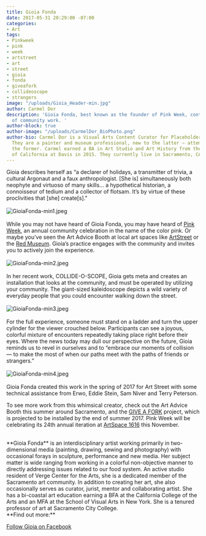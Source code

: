 ```yaml
---
title: Gioia Fonda
date: 2017-05-31 20:29:00 -07:00
categories:
- Art
tags:
- Pinkweek
- pink
- week
- artstreet
- art
- street
- gioia
- fonda
- giveafork
- collideoscope
- strangers
image: "/uploads/Gioia_Header-min.jpg"
author: Carmel Dor
description: 'Gioia Fonda, best known as the founder of Pink Week, continues her legacy
  of community work. '
author-block: true
author-image: "/uploads/CarmelDor_BioPhoto.png"
author-bio: Carmel Dor is a Visual Arts Content Curator for Placeholder Magazine.
  They are a painter and museum professional, new to the latter – attempting to navigate
  the former. Carmel earned a BA in Art Studio and Art History from the University
  of California at Davis in 2015. They currently live in Sacramento, CA.
---
```


Gioia describes herself as “a declarer of holidays, a transmitter of trivia, a cultural Argonaut and a faux anthropologist. [She is] simultaneously both neophyte and virtuoso of many skills... a hypothetical historian, a connoisseur of tedium and a collector of flotsam. It’s by virtue of these proclivities that [she] create[s]."
<br>
<br>
![GioiaFonda-min1.jpeg](/uploads/GioiaFonda-min1.jpeg)
<br>
<br>
While you may not have heard of Gioia Fonda, you may have heard of [Pink Week](http://www.pinkweek.org/), an annual community celebration in the name of the color pink. Or maybe you’ve seen the Art Advice Booth at local art spaces like [ArtStreet](http://www.m5arts.com/artstreet/) or the [Red Museum](https://www.facebook.com/pages/The-Red-Museum-Sacramento/1552968105021049). Gioia’s practice engages with the community and invites you to actively join the experience.
<br>
<br>
![GioiaFonda-min2.jpeg](/uploads/GioiaFonda-min2.jpeg)
<br>
<br>
In her recent work, COLLIDE-O-SCOPE, Gioia gets meta and creates an installation that looks at the community, and must be operated by utilizing your community. The giant-sized kaleidoscope depicts a wild variety of everyday people that you could encounter walking down the street. 
<br>
<br>
![GioiaFonda-min3.jpeg](/uploads/GioiaFonda-min3.jpeg)
<br>
<br>
For the full experience, someone must stand on a ladder and turn the upper cylinder for the viewer crouched below. Participants can see a joyous, colorful mixture of encounters repeatedly taking place right before their eyes. Where the news today may dull our perspective on the future, Gioia reminds us to revel in ourselves and to “embrace our moments of collision — to make the most of when our paths meet with the paths of friends or strangers.”
<br>
<br>
![GioiaFonda-min4.jpeg](/uploads/GioiaFonda-min4.jpeg)
<br>
<br>
Gioia Fonda created this work in the spring of 2017 for Art Street with some technical assistance from Erwo, Eddie Stein, Sam Niver and Terry Peterson.       

To see more work from this whimsical creator, check out the Art Advice Booth this summer around Sacramento, and the [GIVE A FORK](http://www.giveafork.net/) project, which is projected to be installed by the end of summer 2017. Pink Week will be celebrating its 24th annual iteration at [ArtSpace 1616](https://www.facebook.com/artspace1616/) this November. 
 

<br>
**Gioia Fonda** is an interdisciplinary artist working primarily in two-dimensional media (painting, drawing, sewing and photography) with occasional forays in sculpture, performance and new media. Her subject matter is wide ranging from working in a colorful non-objective manner to directly addressing issues related to our food system. An active studio resident of Verge Center for the Arts, she is a dedicated member of the Sacramento art community. In addition to creating her art, she also occasionally serves as curator, jurist, mentor and collaborating artist. She has a bi-coastal art education earning a BFA at the California College of the Arts and an MFA at the School of Visual Arts in New York. She is a tenured professor of art at Sacramento City College.
 
 
<br>
**Find out more:**

[Follow Gioia on Facebook](https://www.facebook.com/Gioia-Fonda-artist-among-other-things-794018587328031/)
